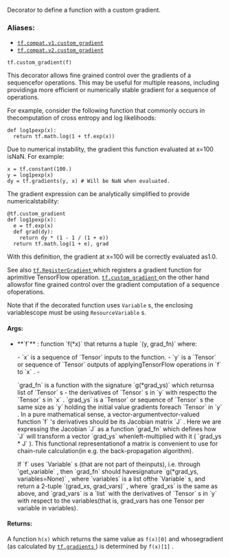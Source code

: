 
Decorator to define a function with a custom gradient.


### Aliases:
- [ `tf.compat.v1.custom_gradient` ](/api_docs/python/tf/custom_gradient)
- [ `tf.compat.v2.custom_gradient` ](/api_docs/python/tf/custom_gradient)


```
tf.custom_gradient(f)

```


This decorator allows fine grained control over the gradients of a sequencefor operations.  This may be useful for multiple reasons, including providinga more efficient or numerically stable gradient for a sequence of operations.

For example, consider the following function that commonly occurs in thecomputation of cross entropy and log likelihoods:


```
def log1pexp(x):
  return tf.math.log(1 + tf.exp(x))

```


Due to numerical instability, the gradient this function evaluated at x=100 isNaN.  For example:


```
x = tf.constant(100.)
y = log1pexp(x)
dy = tf.gradients(y, x) # Will be NaN when evaluated.

```


The gradient expression can be analytically simplified to provide numericalstability:


```
@tf.custom_gradient
def log1pexp(x):
  e = tf.exp(x)
  def grad(dy):
    return dy * (1 - 1 / (1 + e))
  return tf.math.log(1 + e), grad

```


With this definition, the gradient at x=100 will be correctly evaluated as1.0.

See also [ `tf.RegisterGradient` ](https://tensorflow.google.cn/api_docs/python/tf/RegisterGradient) which registers a gradient function for aprimitive TensorFlow operation. [ `tf.custom_gradient` ](https://tensorflow.google.cn/api_docs/python/tf/custom_gradient) on the other hand allowsfor fine grained control over the gradient computation of a sequence ofoperations.

Note that if the decorated function uses  `Variable` s, the enclosing variablescope must be using  `ResourceVariable` s.


#### Args:
- <p>**`f`** : function  `f(*x)`  that returns a tuple  `(y, grad_fn)`  where:</p>
    -  `x`  is a sequence of  `Tensor`  inputs to the function.
    -  `y`  is a  `Tensor`  or sequence of  `Tensor`  outputs of applyingTensorFlow operations in  `f`  to  `x` .
    - <p> `grad_fn`  is a function with the signature  `g(*grad_ys)`  which returnsa list of  `Tensor` s - the derivatives of  `Tensor` s in  `y`  with respectto the  `Tensor` s in  `x` .   `grad_ys`  is a  `Tensor`  or sequence of `Tensor` s the same size as  `y`  holding the initial value gradients foreach  `Tensor`  in  `y` . In a pure mathematical sense, a vector-argumentvector-valued function  `f` 's derivatives should be its Jacobian matrix `J` . Here we are expressing the Jacobian  `J`  as a function  `grad_fn` which defines how  `J`  will transform a vector  `grad_ys`  whenleft-multiplied with it ( `grad_ys * J` ). This functional representationof a matrix is convenient to use for chain-rule calculation(in e.g. the back-propagation algorithm).</p><p>If  `f`  uses  `Variable` s (that are not part of theinputs), i.e. through  `get_variable` , then  `grad_fn`  should havesignature  `g(*grad_ys, variables=None)` , where  `variables`  is a list ofthe  `Variable` s, and return a 2-tuple  `(grad_xs, grad_vars)` , where `grad_xs`  is the same as above, and  `grad_vars`  is a  `list<Tensor>` with the derivatives of  `Tensor` s in  `y`  with respect to the variables(that is, grad_vars has one Tensor per variable in variables).</p>


#### Returns:

A function  `h(x)`  which returns the same value as  `f(x)[0]`  and whosegradient (as calculated by [ `tf.gradients` ](https://tensorflow.google.cn/api_docs/python/tf/gradients)) is determined by  `f(x)[1]` .
